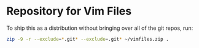 Repository for Vim Files
========================

To ship this as a distribution without bringing over all of the git repos, run:

```bash
zip -9 -r --exclude=*.git* --exclude=.git* ~/vimfiles.zip .
```
